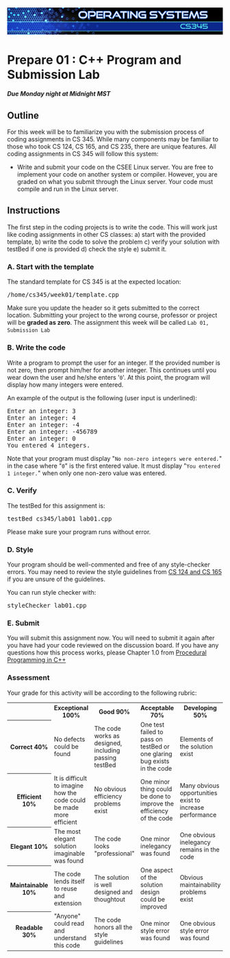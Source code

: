 ![](../images/banner.jpg)

# Prepare 01 : C++ Program and Submission Lab

##### Due Monday night at Midnight MST

## Outline

For this week will be to familiarize you with the submission process of coding assignments in CS 345. While many components may be familiar to those who took CS 124, CS 165, and CS 235, there are unique features. All coding assignments in CS 345 will follow this system:

- Write and submit your code on the CSEE Linux server.  You are free to implement your code on another system or compiler.  However, you are graded on what you submit through the Linux server.  Your code must compile and run in the Linux server.

## Instructions

The first step in the coding projects is to write the code. This will work just like coding assignments in other CS classes: a) start with the provided template, b) write the code to solve the problem c) verify your solution with testBed if one is provided d) check the style e) submit it.

### A. Start with the template

The standard template for CS 345 is at the expected location:

<pre>/home/cs345/week01/template.cpp</pre>

Make sure you update the header so it gets submitted to the correct location. Submitting your project to the wrong course, professor or project will be **graded as zero**.  The assignment this week will be called `Lab 01, Submission Lab`

### B. Write the code

Write a program to prompt the user for an integer. If the provided number is not zero, then prompt him/her for another integer. This continues until you wear down the user and he/she enters '`0`'. At this point, the program will display how many integers were entered.

An example of the output is the following (user input is <span class="input">underlined</span>):

<pre>Enter an integer: <span class="input">3</span>
Enter an integer: <span class="input">4</span>
Enter an integer: <span class="input">-4</span>
Enter an integer: <span class="input">-456789</span>
Enter an integer: <span class="input">0</span>
You entered 4 integers.</pre>

Note that your program must display "`No non-zero integers were entered.`" in the case where "`0`" is the first entered value. It must display "`You entered 1 integer.`" when only one non-zero value was entered.

### C. Verify

The testBed for this assignment is:

<pre>testBed cs345/lab01 lab01.cpp</pre>

Please make sure your program runs without error.

### D. Style

Your program should be well-commented and free of any style-checker errors. You may need to review the style guidelines from [CS 124 and CS 165](https://content.byui.edu/file/66227afd-b800-4ba3-b6b3-18db4db6c440/1/Procedural%20Programming%20in%20C%2B%2B.pdf) if you are unsure of the guidelines.

You can run style checker with:

<pre>styleChecker lab01.cpp</pre>

### E. Submit

You will submit this assignment now. You will need to submit it again after you have had your code reviewed on the discussion board. If you have any questions how this process works, please Chapter 1.0 from [Procedural Programming in C++](https://content.byui.edu/file/66227afd-b800-4ba3-b6b3-18db4db6c440/1/Procedural%20Programming%20in%20C%2B%2B.pdf)


### Assessment

Your grade for this activity will be according to the following rubric:

<table class="rubric">

<tbody>

<tr>

<th> </th>

<th>Exceptional  
100%</th>

<th>Good  
90%</th>

<th>Acceptable  
70%</th>

<th>Developing  
50%</th>

<th>Missing  
0%</th>

</tr>

<tr>

<th>Correct  
40%</th>

<td>No defects could be found</td>

<td>The code works as designed, including passing testBed</td>

<td>One test failed to pass on testBed or one glaring bug exists in the code</td>

<td>Elements of the solution exist</td>

<td>No attempt was made to solve the problem</td>

</tr>

<tr>

<th>Efficient  
10%</th>

<td>It is difficult to imagine how the code could be made more efficient</td>

<td>No obvious efficiency problems exist</td>

<td>One minor thing could be done to improve the efficiency of the code</td>

<td>Many obvious opportunities exist to increase performance</td>

<td>The code has horrible performance issues</td>

</tr>

<tr>

<th>Elegant  
10%</th>

<td>The most elegant solution imaginable was found</td>

<td>The code looks "professional"</td>

<td>One minor inelegancy was found</td>

<td>One obvious inelegancy remains in the code</td>

<td>The code was thrown together</td>

</tr>

<tr>

<th>Maintainable  
10%</th>

<td>The code lends itself to reuse and extension</td>

<td>The solution is well designed and thoughtout</td>

<td>One aspect of the solution design could be improved</td>

<td>Obvious maintainability problems exist</td>

<td>Support costs on this code would be much greater than necessary</td>

</tr>

<tr>

<th>Readable  
30%</th>

<td>"Anyone" could read and understand this code</td>

<td>The code honors all the style guidelines</td>

<td>One minor style error was found</td>

<td>One obvious style error was found</td>

<td>No obvious attention was spent on readability</td>

</tr>

</tbody>

</table>
